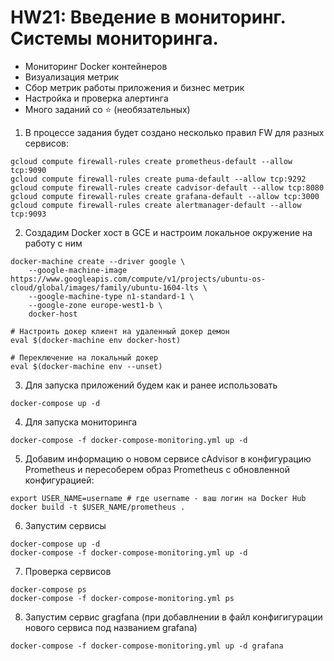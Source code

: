 # HW21: Введение в мониторинг. Системы мониторинга.

- Мониторинг Docker контейнеров
- Визуализация метрик
- Сбор метрик работы приложения и бизнес метрик
- Настройка и проверка алертинга
- Много заданий со ⭐ (необязательных)

1. В процессе задания будет создано несколько правил FW для разных сервисов:
```
gcloud compute firewall-rules create prometheus-default --allow tcp:9090
gcloud compute firewall-rules create puma-default --allow tcp:9292
gcloud compute firewall-rules create cadvisor-default --allow tcp:8080
gcloud compute firewall-rules create grafana-default --allow tcp:3000
gcloud compute firewall-rules create alertmanager-default --allow tcp:9093
```

2. Создадим Docker хост в GCE и настроим локальное окружение на работу с ним
```
docker-machine create --driver google \
    --google-machine-image https://www.googleapis.com/compute/v1/projects/ubuntu-os-cloud/global/images/family/ubuntu-1604-lts \
    --google-machine-type n1-standard-1 \
    --google-zone europe-west1-b \
    docker-host

# Настроить докер клиент на удаленный докер демон
eval $(docker-machine env docker-host)

# Переключение на локальный докер
eval $(docker-machine env --unset)
```

3. Для запуска приложений будем как и ранее использовать
```
docker-compose up -d
```

4. Для запуска мониторинга
```
docker-compose -f docker-compose-monitoring.yml up -d
```

5. Добавим информацию о новом сервисе cAdvisor в конфигурацию Prometheus и пересоберем образ Prometheus с обновленной конфигурацией:
```
export USER_NAME=username # где username - ваш логин на Docker Hub
docker build -t $USER_NAME/prometheus .
```

6. Запустим сервисы
```
docker-compose up -d
docker-compose -f docker-compose-monitoring.yml up -d
```

7. Проверка сервисов
```
docker-compose ps
docker-compose -f docker-compose-monitoring.yml ps
```

8. Запустим сервис gragfana (при добавлнении в файл конфигигурации нового сервиса под названием grafana)
```
docker-compose -f docker-compose-monitoring.yml up -d grafana
```
